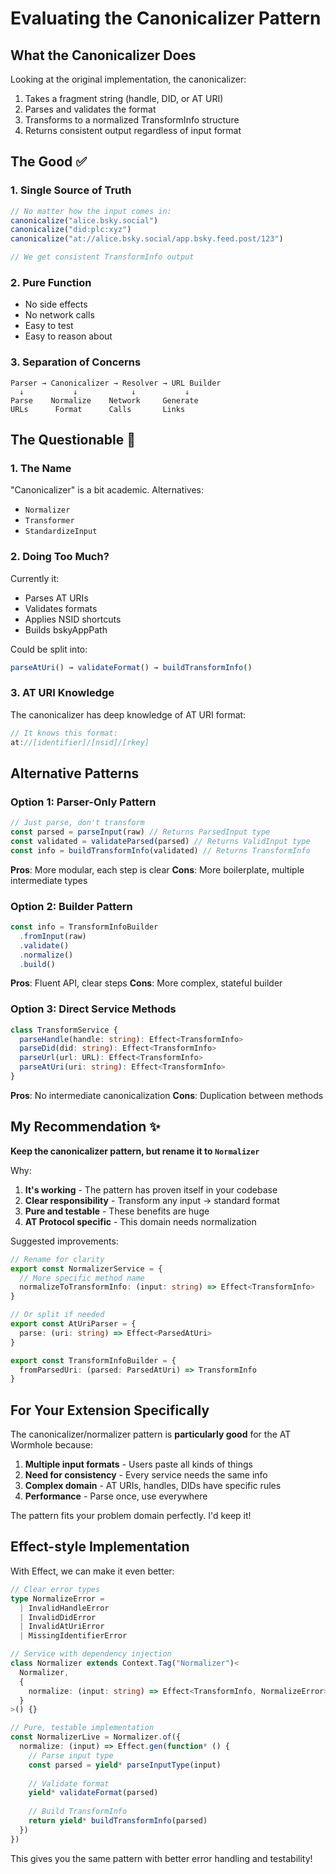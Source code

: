 # Evaluating the Canonicalizer Pattern

## What the Canonicalizer Does

Looking at the original implementation, the canonicalizer:

1. Takes a fragment string (handle, DID, or AT URI)
2. Parses and validates the format
3. Transforms to a normalized TransformInfo structure
4. Returns consistent output regardless of input format

## The Good ✅

### 1. **Single Source of Truth**
```typescript
// No matter how the input comes in:
canonicalize("alice.bsky.social")
canonicalize("did:plc:xyz") 
canonicalize("at://alice.bsky.social/app.bsky.feed.post/123")

// We get consistent TransformInfo output
```

### 2. **Pure Function**
- No side effects
- No network calls  
- Easy to test
- Easy to reason about

### 3. **Separation of Concerns**
```
Parser → Canonicalizer → Resolver → URL Builder
  ↓           ↓            ↓           ↓
Parse    Normalize    Network     Generate
URLs      Format      Calls       Links
```

## The Questionable 🤔

### 1. **The Name**
"Canonicalizer" is a bit academic. Alternatives:
- `Normalizer`
- `Transformer` 
- `StandardizeInput`

### 2. **Doing Too Much?**
Currently it:
- Parses AT URIs
- Validates formats
- Applies NSID shortcuts
- Builds bskyAppPath

Could be split into:
```typescript
parseAtUri() → validateFormat() → buildTransformInfo()
```

### 3. **AT URI Knowledge**
The canonicalizer has deep knowledge of AT URI format:
```typescript
// It knows this format:
at://[identifier]/[nsid]/[rkey]
```

## Alternative Patterns

### Option 1: Parser-Only Pattern
```typescript
// Just parse, don't transform
const parsed = parseInput(raw) // Returns ParsedInput type
const validated = validateParsed(parsed) // Returns ValidInput type  
const info = buildTransformInfo(validated) // Returns TransformInfo
```

**Pros**: More modular, each step is clear
**Cons**: More boilerplate, multiple intermediate types

### Option 2: Builder Pattern
```typescript
const info = TransformInfoBuilder
  .fromInput(raw)
  .validate()
  .normalize()
  .build()
```

**Pros**: Fluent API, clear steps
**Cons**: More complex, stateful builder

### Option 3: Direct Service Methods
```typescript
class TransformService {
  parseHandle(handle: string): Effect<TransformInfo>
  parseDid(did: string): Effect<TransformInfo>
  parseUrl(url: URL): Effect<TransformInfo>
  parseAtUri(uri: string): Effect<TransformInfo>
}
```

**Pros**: No intermediate canonicalization
**Cons**: Duplication between methods

## My Recommendation ✨

**Keep the canonicalizer pattern, but rename it to `Normalizer`**

Why:
1. **It's working** - The pattern has proven itself in your codebase
2. **Clear responsibility** - Transform any input → standard format
3. **Pure and testable** - These benefits are huge
4. **AT Protocol specific** - This domain needs normalization

Suggested improvements:

```typescript
// Rename for clarity
export const NormalizerService = {
  // More specific method name
  normalizeToTransformInfo: (input: string) => Effect<TransformInfo>
}

// Or split if needed
export const AtUriParser = {
  parse: (uri: string) => Effect<ParsedAtUri>
}

export const TransformInfoBuilder = {
  fromParsedUri: (parsed: ParsedAtUri) => TransformInfo
}
```

## For Your Extension Specifically

The canonicalizer/normalizer pattern is **particularly good** for the AT Wormhole because:

1. **Multiple input formats** - Users paste all kinds of things
2. **Need for consistency** - Every service needs the same info
3. **Complex domain** - AT URIs, handles, DIDs have specific rules
4. **Performance** - Parse once, use everywhere

The pattern fits your problem domain perfectly. I'd keep it!

## Effect-style Implementation

With Effect, we can make it even better:

```typescript
// Clear error types
type NormalizeError = 
  | InvalidHandleError
  | InvalidDidError  
  | InvalidAtUriError
  | MissingIdentifierError

// Service with dependency injection
class Normalizer extends Context.Tag("Normalizer")<
  Normalizer,
  {
    normalize: (input: string) => Effect<TransformInfo, NormalizeError>
  }
>() {}

// Pure, testable implementation
const NormalizerLive = Normalizer.of({
  normalize: (input) => Effect.gen(function* () {
    // Parse input type
    const parsed = yield* parseInputType(input)
    
    // Validate format
    yield* validateFormat(parsed)
    
    // Build TransformInfo
    return yield* buildTransformInfo(parsed)
  })
})
```

This gives you the same pattern with better error handling and testability!